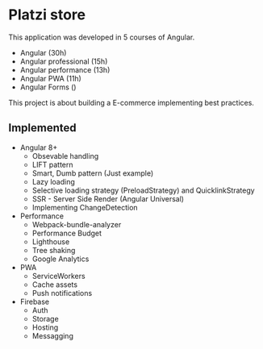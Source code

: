 # Platzi store

This application was developed in 5 courses of Angular.
- Angular (30h)
- Angular professional (15h)
- Angular performance (13h)
- Angular PWA (11h)
- Angular Forms ()

This project is about building a E-commerce implementing best practices.

## Implemented
- Angular 8+
    - Obsevable handling
    - LIFT pattern
    - Smart, Dumb pattern (Just example)
    - Lazy loading
    - Selective loading strategy (PreloadStrategy) and QuicklinkStrategy 
    - SSR - Server Side Render (Angular Universal)
    - Implementing ChangeDetection
- Performance
    - Webpack-bundle-analyzer
    - Performance Budget
    - Lighthouse
    - Tree shaking
    - Google Analytics
- PWA
    - ServiceWorkers
    - Cache assets
    - Push notifications
- Firebase
    - Auth
    - Storage
    - Hosting
    - Messagging
 